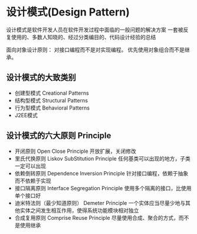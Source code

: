 # 设计模式(Design Pattern)
设计模式是软件开发人员在软件开发过程中面临的一般问题的解决方案
一套被反复使用的、多数人知晓的、经过分类编目的、代码设计经验的总结

面向对象设计原则：
对接口编程而不是对实现编程。
优先使用对象组合而不是继承。

## 设计模式的大致类别
- 创建型模式 Creational Patterns
- 结构型模式 Structural Patterns
- 行为型模式 Behavioral Patterns
- J2EE模式

## 设计模式的六大原则 Principle
- 开闭原则 Open Close Principle  开放扩展，关闭修改
- 里氏代换原则 Liskov SubStitution Principle 任何基类可以出现的地方，子类一定可以出现
- 依赖倒转原则 Dependence Inversion Principle 针对接口编程，依赖于抽象而不依赖于实现
- 接口隔离原则 Interface Segregation Principle 使用多个隔离的接口，比使用单个接口好
- 迪米特法则（最少知道原则） Demeter Principle  一个实体应当尽量少地与其他实体之间发生相互作用，使得系统功能模块相对独立
- 合成复用原则 Comprise Reuse Principle 尽量使用合成、聚合的方式，而不是使用继承

